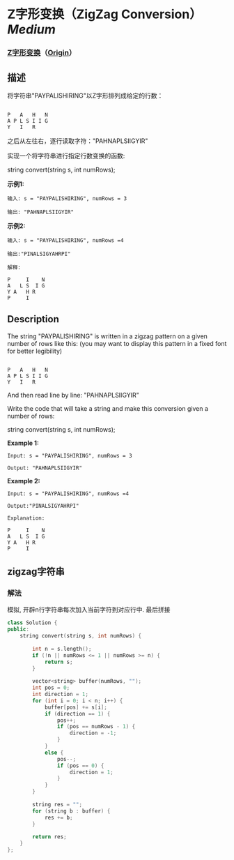 # Z字形变换（ZigZag Conversion）*Medium*
### [Z字形变换](https://leetcode-cn.com/problems/zigzag-conversion)（[Origin](https://leetcode.com/problems/zigzag-conversion)）
## 描述
将字符串"PAYPALISHIRING"以Z字形排列成给定的行数：
```

P   A   H   N
A P L S I I G
Y   I   R
```


之后从左往右，逐行读取字符："PAHNAPLSIIGYIR"

实现一个将字符串进行指定行数变换的函数:

string convert(string s, int numRows);

**示例1:**
```
输入: s = "PAYPALISHIRING", numRows = 3

输出: "PAHNAPLSIIGYIR"
```


**示例2:**
```
输入: s = "PAYPALISHIRING", numRows =4

输出:"PINALSIGYAHRPI"

解释:

P     I    N
A   L S  I G
Y A   H R
P     I
```

## Description
The string "PAYPALISHIRING" is written in a zigzag pattern on a given number of rows like this: (you may want to display this pattern in a fixed font for better legibility)

```

P   A   H   N
A P L S I I G
Y   I   R
```


And then read line by line: "PAHNAPLSIIGYIR"

Write the code that will take a string and make this conversion given a number of rows:


string convert(string s, int numRows);

**Example 1:**
```
Input: s = "PAYPALISHIRING", numRows = 3

Output: "PAHNAPLSIIGYIR"
```


**Example 2:**
```
Input: s = "PAYPALISHIRING", numRows =4

Output:"PINALSIGYAHRPI"

Explanation:

P     I    N
A   L S  I G
Y A   H R
P     I
```


## zigzag字符串
### 解法
模拟, 开辟n行字符串每次加入当前字符到对应行中. 最后拼接
```c++
class Solution {
public:
    string convert(string s, int numRows) {
        
        int n = s.length();
        if (!n || numRows <= 1 || numRows >= n) {
            return s;
        }
        
        vector<string> buffer(numRows, "");
        int pos = 0;
        int direction = 1;
        for (int i = 0; i < n; i++) {
            buffer[pos] += s[i];
            if (direction == 1) {
                pos++;
                if (pos == numRows - 1) {
                    direction = -1;
                }
            }
            else {
                pos--;
                if (pos == 0) {
                    direction = 1;
                }
            }
        }
        
        string res = "";
        for (string b : buffer) {
            res += b;
        }
        
        return res;
    }
};
```